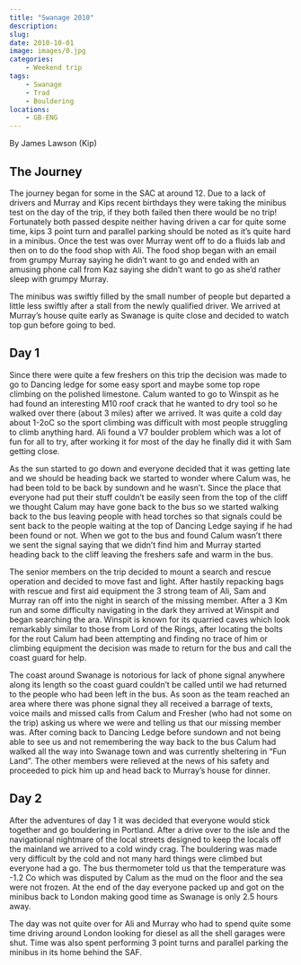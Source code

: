 ```yaml
---
title: "Swanage 2010"
description: 
slug: 
date: 2010-10-01
image: images/0.jpg
categories:
    - Weekend trip
tags:
    - Swanage
    - Trad
    - Bouldering
locations:
    - GB-ENG
---
```


By James Lawson (Kip)

## The Journey
The journey began for some in the SAC at around 12. Due to a lack of drivers and Murray and Kips
recent birthdays they were taking the minibus test on the day of the trip, if they both failed then
there would be no trip! Fortunately both passed despite neither having driven a car for quite some
time, kips 3 point turn and parallel parking should be noted as it’s quite hard in a minibus. Once the
test was over Murray went off to do a fluids lab and then on to do the food shop with Ali. The food
shop began with an email from grumpy Murray saying he didn’t want to go and ended with an
amusing phone call from Kaz saying she didn’t want to go as she’d rather sleep with grumpy Murray.

The minibus was swiftly filled by the small number of people but departed a little less swiftly after a
stall from the newly qualified driver. We arrived at Murray’s house quite early as Swanage is quite
close and decided to watch top gun before going to bed.

## Day 1

Since there were quite a few freshers on this trip the decision was made to go to Dancing ledge for
some easy sport and maybe some top rope climbing on the polished limestone. Calum wanted to go
to Winspit as he had found an interesting M10 roof crack that he wanted to dry tool so he walked
over there (about 3 miles) after we arrived. It was quite a cold day about 1-2oC so the sport climbing
was difficult with most people struggling to climb anything hard. Ali found a V7 boulder problem
which was a lot of fun for all to try, after working it for most of the day he finally did it with Sam
getting close.


As the sun started to go down and everyone decided that it was getting late and we should be
heading back we started to wonder where Calum was, he had been told to be back by sundown and
he wasn’t. Since the place that everyone had put their stuff couldn’t be easily seen from the top of
the cliff we thought Calum may have gone back to the bus so we started walking back to the bus
leaving people with head torches so that signals could be sent back to the people waiting at the top
of Dancing Ledge saying if he had been found or not. When we got to the bus and found Calum
wasn’t there we sent the signal saying that we didn’t find him and Murray started heading back to
the cliff leaving the freshers safe and warm in the bus.

The senior members on the trip decided to mount a search and rescue operation and decided to
move fast and light. After hastily repacking bags with rescue and first aid equipment the 3 strong
team of Ali, Sam and Murray ran off into the night in search of the missing member. After a 3 Km run
and some difficulty navigating in the dark they arrived at Winspit and began searching the ara.
Winspit is known for its quarried caves which look remarkably similar to those from Lord of the
Rings, after locating the bolts for the rout Calum had been attempting and finding no trace of him or
climbing equipment the decision was made to return for the bus and call the coast guard for help.

The coast around Swanage is notorious for lack of phone signal anywhere along its length so the
coast guard couldn’t be called until we had returned to the people who had been left in the bus. As
soon as the team reached an area where there was phone signal they all received a barrage of texts,
voice mails and missed calls from Calum and Fresher (who had not some on the trip) asking us where
we were and telling us that our missing member was. After coming back to Dancing Ledge before
sundown and not being able to see us and not remembering the way back to the bus Calum had
walked all the way into Swanage town and was currently sheltering in “Fun Land”. The other
members were relieved at the news of his safety and proceeded to pick him up and head back to
Murray’s house for dinner.

## Day 2

After the adventures of day 1 it was decided that everyone would stick together and go bouldering
in Portland. After a drive over to the isle and the navigational nightmare of the local streets designed
to keep the locals off the mainland we arrived to a cold windy crag. The bouldering was made very
difficult by the cold and not many hard things were climbed but everyone had a go. The bus
thermometer told us that the temperature was -1.2 Co which was disputed by Calum as the mud on
the floor and the sea were not frozen. At the end of the day everyone packed up and got on the
minibus back to London making good time as Swanage is only 2.5 hours away.

The day was not quite over for Ali and Murray who had to spend quite some time driving around
London looking for diesel as all the shell garages were shut. Time was also spent performing 3 point
turns and parallel parking the minibus in its home behind the SAF.


